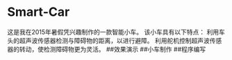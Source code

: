 # Smart-Car
这是我在2015年暑假凭兴趣制作的一款智能小车。
该小车具有以下特点：
利用车头的超声波传感器检测与障碍物的距离，以进行避障。
利用舵机控制超声波传感器的转动，使检测障碍物更为灵活。
##效果演示
##小车制作
##程序编写

